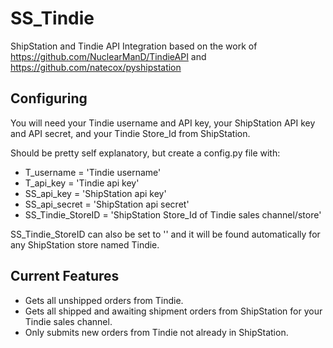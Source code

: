 # SS_Tindie
ShipStation and Tindie API Integration based on the work of https://github.com/NuclearManD/TindieAPI and https://github.com/natecox/pyshipstation

## Configuring
You will need your Tindie username and API key, your ShipStation API key and API secret, and your Tindie Store_Id from ShipStation.

Should be pretty self explanatory, but create a config.py file with:
- T_username = 'Tindie username'
- T_api_key = 'Tindie api key'
- SS_api_key = 'ShipStation api key'
- SS_api_secret = 'ShipStation api secret'
- SS_Tindie_StoreID = 'ShipStation Store_Id of Tindie sales channel/store'

SS_Tindie_StoreID can also be set to '' and it will be found automatically for any ShipStation store named Tindie.

## Current Features
- Gets all unshipped orders from Tindie.
- Gets all shipped and awaiting shipment orders from ShipStation for your Tindie sales channel.
- Only submits new orders from Tindie not already in ShipStation.
